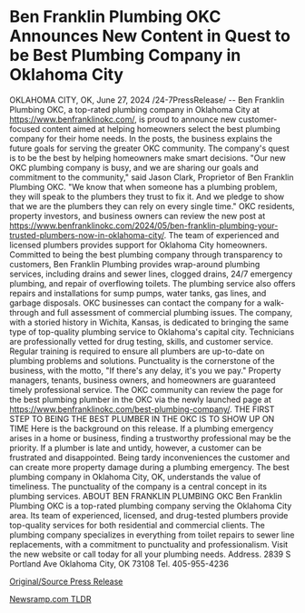 # Ben Franklin Plumbing OKC Announces New Content in Quest to be Best Plumbing Company in Oklahoma City

OKLAHOMA CITY, OK, June 27, 2024 /24-7PressRelease/ -- Ben Franklin Plumbing OKC, a top-rated plumbing company in Oklahoma City at https://www.benfranklinokc.com/, is proud to announce new customer-focused content aimed at helping homeowners select the best plumbing company for their home needs. In the posts, the business explains the future goals for serving the greater OKC community. The company's quest is to be the best by helping homeowners make smart decisions.   "Our new OKC plumbing company is busy, and we are sharing our goals and commitment to the community," said Jason Clark, Proprietor of Ben Franklin Plumbing OKC. "We know that when someone has a plumbing problem, they will speak to the plumbers they trust to fix it. And we pledge to show that we are the plumbers they can rely on every single time."  OKC residents, property investors, and business owners can review the new post at https://www.benfranklinokc.com/2024/05/ben-franklin-plumbing-your-trusted-plumbers-now-in-oklahoma-city/. The team of experienced and licensed plumbers provides support for Oklahoma City homeowners. Committed to being the best plumbing company through transparency to customers, Ben Franklin Plumbing provides wrap-around plumbing services, including drains and sewer lines, clogged drains, 24/7 emergency plumbing, and repair of overflowing toilets. The plumbing service also offers repairs and installations for sump pumps, water tanks, gas lines, and garbage disposals. OKC businesses can contact the company for a walk-through and full assessment of commercial plumbing issues.  The company, with a storied history in Wichita, Kansas, is dedicated to bringing the same type of top-quality plumbing service to Oklahoma's capital city. Technicians are professionally vetted for drug testing, skills, and customer service. Regular training is required to ensure all plumbers are up-to-date on plumbing problems and solutions. Punctuality is the cornerstone of the business, with the motto, "If there's any delay, it's you we pay." Property managers, tenants, business owners, and homeowners are guaranteed timely professional service. The OKC community can review the page for the best plumbing plumber in the OKC via the newly launched page at https://www.benfranklinokc.com/best-plumbing-company/.  THE FIRST STEP TO BEING THE BEST PLUMBER IN THE OKC IS TO SHOW UP ON TIME  Here is the background on this release. If a plumbing emergency arises in a home or business, finding a trustworthy professional may be the priority. If a plumber is late and untidy, however, a customer can be frustrated and disappointed. Being tardy inconveniences the customer and can create more property damage during a plumbing emergency. The best plumbing company in Oklahoma City, OK, understands the value of timeliness. The punctuality of the company is a central concept in its plumbing services.  ABOUT BEN FRANKLIN PLUMBING OKC  Ben Franklin Plumbing OKC is a top-rated plumbing company serving the Oklahoma City area. Its team of experienced, licensed, and drug-tested plumbers provide top-quality services for both residential and commercial clients. The plumbing company specializes in everything from toilet repairs to sewer line replacements, with a commitment to punctuality and professionalism. Visit the new website or call today for all your plumbing needs.  Address. 2839 S Portland Ave Oklahoma City, OK 73108 Tel. 405-955-4236 

[Original/Source Press Release](https://www.24-7pressrelease.com/press-release/512077/ben-franklin-plumbing-okc-announces-new-content-in-quest-to-be-best-plumbing-company-in-oklahoma-city) 

[Newsramp.com TLDR](https://newsramp.com/None) 
